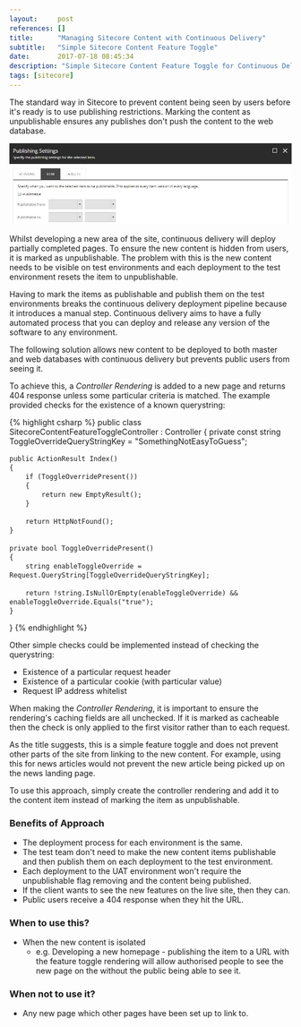 ```yaml
---
layout:     post
references: []
title:      "Managing Sitecore Content with Continuous Delivery"
subtitle:   "Simple Sitecore Content Feature Toggle"
date:       2017-07-18 08:45:34
description: "Simple Sitecore Content Feature Toggle for Continuous Delivery"
tags: [sitecore]
---
```


<p>The standard way in Sitecore to prevent content being seen by users before
it's ready is to use publishing restrictions. Marking the content as unpublishable 
ensures any publishes don't push the content to the web database.</p>

<img src="/assets/2017-07-17-simple-sitecore-content-feature-toggle/item-publishing-restrictions.jpg" />

<p>Whilst developing a new area of the site, continuous delivery will deploy partially
completed pages. To ensure the new content is hidden from users, it is marked 
as  unpublishable. The problem with this is the new content needs to be visible on test environments 
and each deployment to the test environment resets the item to unpublishable.</p>

<p>Having to mark the items as publishable and publish them on the test environments breaks 
the continuous delivery deployment pipeline because it introduces a manual step. Continuous 
delivery aims to have a fully automated process that you can deploy and release any version 
of the software to any environment.</p>

<p>The following solution allows new content to be deployed to both master and web
databases with continuous delivery but prevents public users from seeing it.</p>

<p>To achieve this, a <em>Controller Rendering</em> is added to a new page and returns 
404 response unless some particular criteria is matched. The example provided checks for
the existence of a known querystring:</p>

{% highlight csharp %}
public class SitecoreContentFeatureToggleController : Controller
{
    private const string ToggleOverrideQueryStringKey = "SomethingNotEasyToGuess";
	
    public ActionResult Index()
    {
        if (ToggleOverridePresent())
        {
            return new EmptyResult();
        }

        return HttpNotFound();
    }

    private bool ToggleOverridePresent()
    {
        string enableToggleOverride = Request.QueryString[ToggleOverrideQueryStringKey];

        return !string.IsNullOrEmpty(enableToggleOverride) && enableToggleOverride.Equals("true");
    }
}
{% endhighlight %}

<p>Other simple checks could be implemented instead of checking the querystring:</p>
<ul>
    <li>Existence of a particular request header</li>
	<li>Existence of a particular cookie (with particular value)</li>
	<li>Request IP address whitelist</li>
</ul>

<p>When making the <em>Controller Rendering</em>, it is important to ensure the rendering's caching 
fields are all unchecked. If it is marked as cacheable then the check is only applied to the first
visitor rather than to each request.</p>

<p>As the title suggests, this is a simple feature toggle and does not prevent 
other parts of the site from linking to the new content. For example, using this 
for news articles would not prevent the new article being picked up on the news 
landing page.</p>

<p>To use this approach, simply create the controller rendering and add it to the 
content item instead of marking the item as unpublishable.</p>

<h3>Benefits of Approach</h3>
<ul>
	<li>The deployment process for each environment is the same.</li>
    <li>The test team don't need to make the new content items publishable and then publish them
	on each deployment to the test environment.</li>
	<li>Each deployment to the UAT environment won't require the unpublishable flag removing and
	the content being published.</li>
	<li>If the client wants to see the new features on the live site, then they can.</li>
	<li>Public users receive a 404 response when they hit the URL.</li>
</ul>

<h3>When to use this?</h3>

<ul>
    <li>When the new content is isolated
	    <ul>
		    <li>e.g. Developing a new homepage - publishing the item to a URL with the
			feature toggle rendering will allow authorised people to see the new page on 
			the without the public being able to see it.</li>
		</ul>
	</li>
</ul>

<h3>When not to use it?</h3>
<ul>
    <li>Any new page which other pages have been set up to link to.</li>
</ul>

